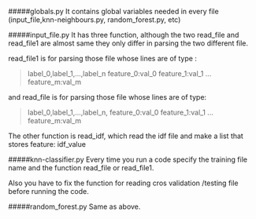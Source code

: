 #####globals.py
It contains global variables needed in every file (input_file,knn-neighbours.py, random_forest.py, etc)

#####input_file.py
It has three function, although the two read_file and read_file1 are almost same they only differ in parsing the two different file.

read_file1 is for parsing those file whose lines are of type :
>label_0,label_1,...,label_n  feature_0:val_0  feature_1:val_1  ...  feature_m:val_m

and read_file is for parsing those file whose lines are of type:
>label_0,label_1,...,label_n,  feature_0:val_0  feature_1:val_1  ...  feature_m:val_m

The other function is read_idf, which read the idf file and make a list that stores feature: idf_value

#####knn-classifier.py
Every time you run a code specify the training file name and the function read_file or read_file1. 

Also you have to fix the function for reading cros validation /testing file before running the code.

#####random_forest.py
Same as above.
